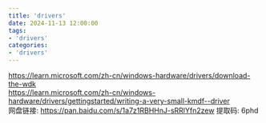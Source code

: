 ```yaml
---
title: 'drivers'
date: 2024-11-13 12:00:00
tags:
- 'drivers'
categories:
- 'drivers'
---
```


https://learn.microsoft.com/zh-cn/windows-hardware/drivers/download-the-wdk  
https://learn.microsoft.com/zh-cn/windows-hardware/drivers/gettingstarted/writing-a-very-small-kmdf--driver  
网盘链接: https://pan.baidu.com/s/1a7z1RBHHnJ-sRRlYfn2zew 提取码: 6phd  
